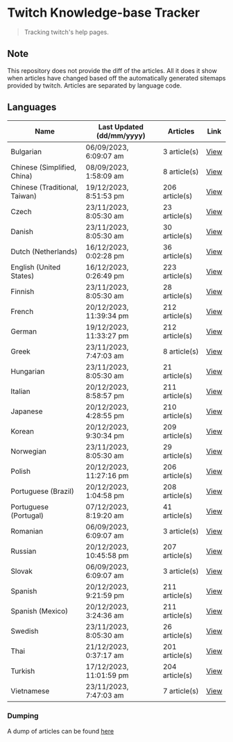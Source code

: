 # Twitch Knowledge-base Tracker
> Tracking twitch's help pages. 

## Note
This repository does not provide the diff of the articles. All it does it show when articles have changed based
off the automatically generated sitemaps provided by twitch. Articles are separated by language code.

## Languages

| Name                          | Last Updated (dd/mm/yyyy) | Articles       | Link                   |
|-------------------------------|---------------------------|----------------|------------------------|
| Bulgarian                     | 06/09/2023, 6:09:07 am    | 3 article(s)   | [View](docs/bg.md)     |
| Chinese (Simplified, China)   | 08/09/2023, 1:58:09 am    | 8 article(s)   | [View](docs/zh_CN.md)  |
| Chinese (Traditional, Taiwan) | 19/12/2023, 8:51:53 pm    | 206 article(s) | [View](docs/zh_TW.md)  |
| Czech                         | 23/11/2023, 8:05:30 am    | 23 article(s)  | [View](docs/cs.md)     |
| Danish                        | 23/11/2023, 8:05:30 am    | 30 article(s)  | [View](docs/da.md)     |
| Dutch (Netherlands)           | 16/12/2023, 0:02:28 pm    | 36 article(s)  | [View](docs/nl_NL.md)  |
| English (United States)       | 16/12/2023, 0:26:49 pm    | 223 article(s) | [View](docs/en_US.md)  |
| Finnish                       | 23/11/2023, 8:05:30 am    | 28 article(s)  | [View](docs/fi.md)     |
| French                        | 20/12/2023, 11:39:34 pm   | 212 article(s) | [View](docs/fr.md)     |
| German                        | 19/12/2023, 11:33:27 pm   | 212 article(s) | [View](docs/de.md)     |
| Greek                         | 23/11/2023, 7:47:03 am    | 8 article(s)   | [View](docs/el.md)     |
| Hungarian                     | 23/11/2023, 8:05:30 am    | 21 article(s)  | [View](docs/hu.md)     |
| Italian                       | 20/12/2023, 8:58:57 pm    | 211 article(s) | [View](docs/it.md)     |
| Japanese                      | 20/12/2023, 4:28:55 pm    | 210 article(s) | [View](docs/ja.md)     |
| Korean                        | 20/12/2023, 9:30:34 pm    | 209 article(s) | [View](docs/ko.md)     |
| Norwegian                     | 23/11/2023, 8:05:30 am    | 29 article(s)  | [View](docs/no.md)     |
| Polish                        | 20/12/2023, 11:27:16 pm   | 206 article(s) | [View](docs/pl.md)     |
| Portuguese (Brazil)           | 20/12/2023, 1:04:58 pm    | 208 article(s) | [View](docs/pt_BR.md)  |
| Portuguese (Portugal)         | 07/12/2023, 8:19:20 am    | 41 article(s)  | [View](docs/pt_PT.md)  |
| Romanian                      | 06/09/2023, 6:09:07 am    | 3 article(s)   | [View](docs/ro.md)     |
| Russian                       | 20/12/2023, 10:45:58 pm   | 207 article(s) | [View](docs/ru.md)     |
| Slovak                        | 06/09/2023, 6:09:07 am    | 3 article(s)   | [View](docs/sk.md)     |
| Spanish                       | 20/12/2023, 9:21:59 pm    | 211 article(s) | [View](docs/es.md)     |
| Spanish (Mexico)              | 20/12/2023, 3:24:36 am    | 211 article(s) | [View](docs/es_MX.md)  |
| Swedish                       | 23/11/2023, 8:05:30 am    | 26 article(s)  | [View](docs/sv.md)     |
| Thai                          | 21/12/2023, 0:37:17 am    | 201 article(s) | [View](docs/th.md)     |
| Turkish                       | 17/12/2023, 11:01:59 pm   | 204 article(s) | [View](docs/tr.md)     |
| Vietnamese                    | 23/11/2023, 7:47:03 am    | 7 article(s)   | [View](docs/vi.md)     |

### Dumping
A dump of articles can be found [here](docs/RAW.md)